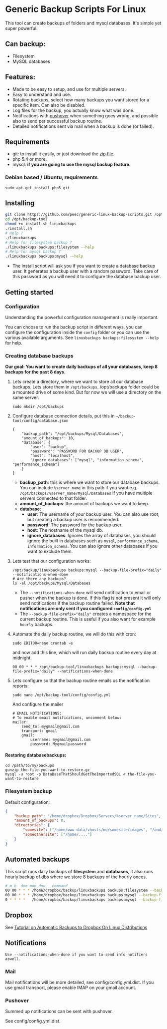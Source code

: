 # Generic Backup Scripts For Linux

This tool can create backups of folders and mysql databases. It's simple yet super powerful.

## Can backup:

- Filesystem
- MySQL databases

## Features:

- Made to be easy to setup, and use for multiple servers.
- Easy to understand and use.
- Rotating backups, select how many backups you want stored for a specific item. Can also be disabled.
- Log files for the backup, you actually know what was done.
- Notifications with [pushover](http://pushover.net) when something goes wrong, and possible also to send per successful backup routine.
- Detailed notifications sent via mail when a backup is done (or failed).


## Requirements

- git: to install it easily, or just download the [zip file](https://github.com/peec/generic-linux-backup-scripts/archive/master.zip).
- php 5.4 or more.
- mysql: **if you  are going to use the mysql backup feature.**

### Debian based / Ubuntu, requirements 

```
sudo apt-get install php5 git
```


## Installing



```bash
git clone https://github.com/peec/generic-linux-backup-scripts.git /opt/backup-tool
cd /opt/backup-tool
chmod +x install.sh linuxbackups
./install.sh
# Help ?
./linuxbackups
# Help for filesystem backup ?
./linuxbackups backups:filesystem --help
# Help for mysql backup ?
./linuxbackups backups:mysql --help
```

- The install script will ask you if you want to create a database backup user. It generates a backup user with a random password. Take care of this password as you will need it to configure the database backup user.


## Getting started


### Configuration

Understanding the powerful configuration management is really important.

You can choose to run the backup script in different ways, you can configure the configuration inside the `config` folder
or you can use the various available arguments. See `linuxbackups backups:filesystem --help` for help.



### Creating database backups

**Our goal: You want to create daily backups of all your databases, keep 8 backups for the past 8 days.**

1. Lets create a directory, where we want to store all our database backups. Lets store them in `/opt/backups`. /opt/backups folder could be a mounted drive of some kind. But for now we will use a directory on the same server.

    ```
    sudo mkdir /opt/backups
    ```
1. Configure database connection details, put this in `~/backup-tool/config/database.json`

    ```
    {
        "backup_path": "/opt/backups/Mysql/Databases",
        "amount_of_backups": 10,
        "database": {
            "user": "backup",
            "password": "PASSWORD FOR BACKUP DB USER",
            "host": "localhost",
            "ignore_databases": ["mysql", "information_schema", "performance_schema"]
        }
    }
    ```
    
    - **backup_path**: this is where we want to store our database backups. You can include `%server_name` in this path if you want e.g. `/opt/backups/%server_name/Mysql/Databases` if you have multiple servers connected to that folder. 
    - **amount_of_backups**: the amount of backups we want to keep. 
    - **database**:
        - **user**: The username of your backup user. You can also use root, but creating a backup user is recommended.
        - **password**: The password for the backup user.
        - **host**: The hostname of the mysql db.
        - **ignore_databases**: Ignores the array of databases, you should ignore the built in databases such as `mysql`, `performance_schema`, `information_schema`. You can also ignore other databases if you want to exclude them.
    
1. Lets test that our configuration works:

    ```
    /opt/backup/linuxbackups backups:mysql --backup-file-prefix="daily" --notifications-when-done
    # Are there any backups?
    ls -al /opt/backups/Mysql/Databases
    ```
    - The `--notifications-when-done` will send notification to email or pusher when the backup is done. If this flag is not present it will only send notifications if the backup routine failed. **Note that notifications are only sent if you configured `config/config.yml`**
    - The `--backup-file-prefix="daily"` creates a namespace for the current backup routine. This is useful if you also want for example `hourly` backups. 
    
1. Automate the daily backup routine, we will do this with cron:
    ```
    sudo EDITOR=nano crontab -e
    ```
    and now add this line, which will run daily backup routine every day at midnight.
    ```
    00 00 * * * /opt/backup-tool/linuxbackups backups:mysql --backup-file-prefix="daily" --notifications-when-done
    ```
    
1. Lets configure so that the backup routine emails us the notification reports:
    ```
    sudo nano /opt/backup-tool/config/config.yml
    ```
    And configure the mailer
    ```
    # EMAIL NOTIFICATIONS:
    # To enable email notifications, uncomment below:
    mailer:
        send_to: mygmail@gmail.com
        transport: gmail
        gmail:
            username: mygmail@gmail.com
            password: Mygmailpassword
    ```
    




#### Restoring databasebackups:

```
cd /path/to/my/backups
gunzip the-file-you-want-to-restore.gz
mysql -u root -p DataBaseThatShouldGetTheImportedSQL < the-file-you-want-to-restore
```


### Filesystem backup

Default configuration:

```json
{
    "backup_path": "/home/dropbox/Dropbox/Servers/%server_name/Sites",
    "amount_of_backups": 8,
    "directories": {
        "somesite": ["/home/www-data/vhosts/no/somesite/images", "/and/another/dir/related/to/somesite"],
        "someothersite": ["/home/...."]
    }
}
```


## Automated backups

This script runs daily backups of **filesystem** and **databases**, it also runs hourly backup of dbs where we store 8
backups of the hourly onces.

```bash
# m h  dom mon dow   command
00 00 * * * /home/dropbox/backup/linuxbackups backups:filesystem --backup-file-prefix="daily"
00 00 * * * /home/dropbox/backup/linuxbackups backups:mysql --backup-file-prefix="daily"
0 * * * *   /home/dropbox/backup/linuxbackups backups:mysql --backup-file-prefix="hourly" --setting.amount_of_backups=8
```


## Dropbox

See [Tutorial on Automatic Backups to Dropbox On Linux Distributions](http://pkj.no/en/automatic-backups-to-dropbox-on-linux/)


## Notifications


```
Use --notifications-when-done if you want to send info notifiers aswell.
``` 

### Mail

Mail notifications will be more detailed, see config/config.yml.dist. If you use gmail transport, please enable IMAP on your gmail account.

### Pushover

Summed up notifications can be sent with pushover.

See config/config.yml.dist.





